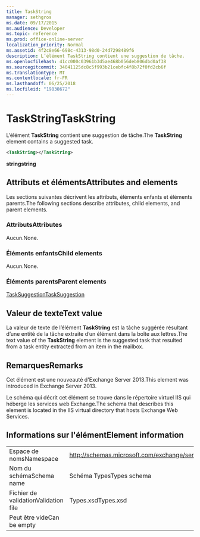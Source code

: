 ```yaml
---
title: TaskString
manager: sethgros
ms.date: 09/17/2015
ms.audience: Developer
ms.topic: reference
ms.prod: office-online-server
localization_priority: Normal
ms.assetid: 4f2c8e66-698c-4313-98d0-24d7298489f6
description: L’élément TaskString contient une suggestion de tâche.
ms.openlocfilehash: 41cc000c03961b3d5ae468b056deb806dbd0af38
ms.sourcegitcommit: 34041125dc8c5f993b21cebfc4f8b72f0fd2cb6f
ms.translationtype: MT
ms.contentlocale: fr-FR
ms.lasthandoff: 06/25/2018
ms.locfileid: "19838672"
---
```

# <a name="taskstring"></a><span data-ttu-id="9d983-103">TaskString</span><span class="sxs-lookup"><span data-stu-id="9d983-103">TaskString</span></span>

<span data-ttu-id="9d983-104">L’élément **TaskString** contient une suggestion de tâche.</span><span class="sxs-lookup"><span data-stu-id="9d983-104">The **TaskString** element contains a suggested task.</span></span> 
  
```XML
<TaskString></TaskString>
```

<span data-ttu-id="9d983-105">**string**</span><span class="sxs-lookup"><span data-stu-id="9d983-105">**string**</span></span>

## <a name="attributes-and-elements"></a><span data-ttu-id="9d983-106">Attributs et éléments</span><span class="sxs-lookup"><span data-stu-id="9d983-106">Attributes and elements</span></span>

<span data-ttu-id="9d983-107">Les sections suivantes décrivent les attributs, éléments enfants et éléments parents.</span><span class="sxs-lookup"><span data-stu-id="9d983-107">The following sections describe attributes, child elements, and parent elements.</span></span>
  
### <a name="attributes"></a><span data-ttu-id="9d983-108">Attributs</span><span class="sxs-lookup"><span data-stu-id="9d983-108">Attributes</span></span>

<span data-ttu-id="9d983-109">Aucun.</span><span class="sxs-lookup"><span data-stu-id="9d983-109">None.</span></span>
  
### <a name="child-elements"></a><span data-ttu-id="9d983-110">Éléments enfants</span><span class="sxs-lookup"><span data-stu-id="9d983-110">Child elements</span></span>

<span data-ttu-id="9d983-111">Aucun.</span><span class="sxs-lookup"><span data-stu-id="9d983-111">None.</span></span>
  
### <a name="parent-elements"></a><span data-ttu-id="9d983-112">Éléments parents</span><span class="sxs-lookup"><span data-stu-id="9d983-112">Parent elements</span></span>

[<span data-ttu-id="9d983-113">TaskSuggestion</span><span class="sxs-lookup"><span data-stu-id="9d983-113">TaskSuggestion</span></span>](tasksuggestion.md)
  
## <a name="text-value"></a><span data-ttu-id="9d983-114">Valeur de texte</span><span class="sxs-lookup"><span data-stu-id="9d983-114">Text value</span></span>

<span data-ttu-id="9d983-115">La valeur de texte de l’élément **TaskString** est la tâche suggérée résultant d’une entité de la tâche extraite d’un élément dans la boîte aux lettres.</span><span class="sxs-lookup"><span data-stu-id="9d983-115">The text value of the **TaskString** element is the suggested task that resulted from a task entity extracted from an item in the mailbox.</span></span> 
  
## <a name="remarks"></a><span data-ttu-id="9d983-116">Remarques</span><span class="sxs-lookup"><span data-stu-id="9d983-116">Remarks</span></span>

<span data-ttu-id="9d983-117">Cet élément est une nouveauté d'Exchange Server 2013.</span><span class="sxs-lookup"><span data-stu-id="9d983-117">This element was introduced in Exchange Server 2013.</span></span>
  
<span data-ttu-id="9d983-118">Le schéma qui décrit cet élément se trouve dans le répertoire virtuel IIS qui héberge les services web Exchange.</span><span class="sxs-lookup"><span data-stu-id="9d983-118">The schema that describes this element is located in the IIS virtual directory that hosts Exchange Web Services.</span></span>
  
## <a name="element-information"></a><span data-ttu-id="9d983-119">Informations sur l'élément</span><span class="sxs-lookup"><span data-stu-id="9d983-119">Element information</span></span>

|||
|:-----|:-----|
|<span data-ttu-id="9d983-120">Espace de noms</span><span class="sxs-lookup"><span data-stu-id="9d983-120">Namespace</span></span>  <br/> |http://schemas.microsoft.com/exchange/services/2006/types  <br/> |
|<span data-ttu-id="9d983-121">Nom du schéma</span><span class="sxs-lookup"><span data-stu-id="9d983-121">Schema name</span></span>  <br/> |<span data-ttu-id="9d983-122">Schéma Types</span><span class="sxs-lookup"><span data-stu-id="9d983-122">Types schema</span></span>  <br/> |
|<span data-ttu-id="9d983-123">Fichier de validation</span><span class="sxs-lookup"><span data-stu-id="9d983-123">Validation file</span></span>  <br/> |<span data-ttu-id="9d983-124">Types.xsd</span><span class="sxs-lookup"><span data-stu-id="9d983-124">Types.xsd</span></span>  <br/> |
|<span data-ttu-id="9d983-125">Peut être vide</span><span class="sxs-lookup"><span data-stu-id="9d983-125">Can be empty</span></span>  <br/> ||
   

